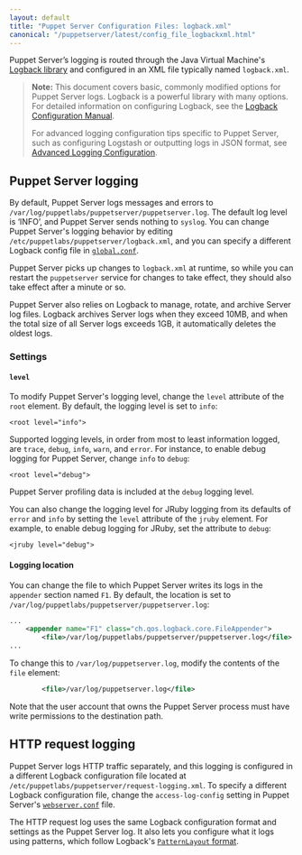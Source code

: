 ```yaml
---
layout: default
title: "Puppet Server Configuration Files: logback.xml"
canonical: "/puppetserver/latest/config_file_logbackxml.html"
---
```


Puppet Server’s logging is routed through the Java Virtual Machine's [Logback library](http://logback.qos.ch/) and configured in an XML file typically named `logback.xml`.

> **Note:** This document covers basic, commonly modified options for Puppet Server logs. Logback is a powerful library with many options. For detailed information on configuring Logback, see the [Logback Configuration Manual](http://logback.qos.ch/manual/configuration.html).
>
> For advanced logging configuration tips specific to Puppet Server, such as configuring Logstash or outputting logs in JSON format, see [Advanced Logging Configuration](./config_logging_advanced.markdown).

## Puppet Server logging

By default, Puppet Server logs messages and errors to `/var/log/puppetlabs/puppetserver/puppetserver.log`. The default log level is ‘INFO’, and Puppet Server sends nothing to `syslog`. You can change Puppet Server's logging behavior by editing `/etc/puppetlabs/puppetserver/logback.xml`, and you can specify a different Logback config file in [`global.conf`](#globalconf).

Puppet Server picks up changes to `logback.xml` at runtime, so while you can restart the `puppetserver` service for changes to take effect, they should also take effect after a minute or so.

Puppet Server also relies on Logback to manage, rotate, and archive Server log files. Logback archives Server logs when they exceed 10MB, and when the total size of all Server logs exceeds 1GB, it automatically deletes the oldest logs.

### Settings

#### `level`

To modify Puppet Server's logging level, change the `level` attribute of the `root` element. By default, the logging level is set to `info`:

    <root level="info">

Supported logging levels, in order from most to least information logged, are `trace`, `debug`, `info`, `warn`, and `error`. For instance, to enable debug logging for Puppet Server, change `info` to `debug`:

    <root level="debug">

Puppet Server profiling data is included at the `debug` logging level.

You can also change the logging level for JRuby logging from its defaults of `error` and `info` by setting the `level` attribute of the `jruby` element. For example, to enable debug logging for JRuby, set the attribute to `debug`:

    <jruby level="debug">

#### Logging location

You can change the file to which Puppet Server writes its logs in the `appender` section named `F1`. By default, the location is set to `/var/log/puppetlabs/puppetserver/puppetserver.log`:

~~~ xml
...
    <appender name="F1" class="ch.qos.logback.core.FileAppender">
        <file>/var/log/puppetlabs/puppetserver/puppetserver.log</file>
...
~~~

To change this to `/var/log/puppetserver.log`, modify the contents of the `file` element:

~~~ xml
        <file>/var/log/puppetserver.log</file>
~~~

Note that the user account that owns the Puppet Server process must have write permissions to the destination path.

## HTTP request logging

Puppet Server logs HTTP traffic separately, and this logging is configured in a different Logback configuration file located at `/etc/puppetlabs/puppetserver/request-logging.xml`. To specify a different Logback configuration file, change the `access-log-config` setting in Puppet Server's [`webserver.conf`](./config_file_webserver.markdown) file.

The HTTP request log uses the same Logback configuration format and settings as the Puppet Server log. It also lets you configure what it logs using patterns, which follow Logback's [`PatternLayout` format](http://logback.qos.ch/manual/layouts.html#AccessPatternLayout).

